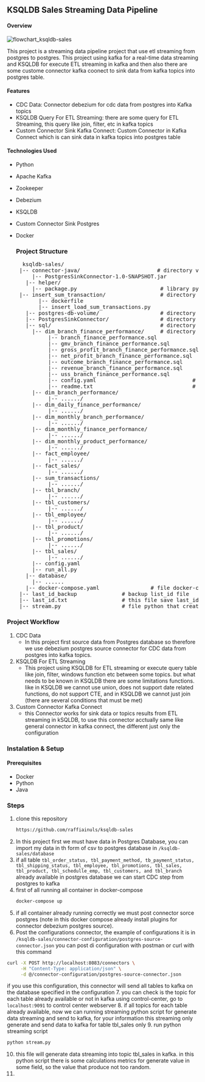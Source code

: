 ## KSQLDB Sales Streaming Data Pipeline 

#### Overview 
![flowchart_ksqldb-sales](https://github.com/user-attachments/assets/364a7b79-b44a-43f9-9db5-e42c9a9e6798)

This project is a streaming data pipeline project that use etl streaming from  postgres to postgres. This project using kafka for a real-time data streaming and KSQLDB for execute ETL streaming in kafka and then also there are some custome connector kafka coonect to sink data from kafka topics into postgres table.


#### Features 
- CDC Data: Connector debezium for cdc data from postgres into Kafka topics
- KSQLDB Query For ETL Streaming: there are some query for ETL Streaming, this query like join, filter, etc in kafka topics
- Custom Connector Sink Kafka Connect: Custom Connector in Kafka Connect which is can sink data in kafka topics into postgres table

#### Technologies Used 
- Python
- Apache Kafka
- Zookeeper
- Debezium
- KSQLDB
- Custom Connector Sink Postgres
- Docker

  ### Project Structure
  <pre>  ksqldb-sales/
   |-- connector-java/                        # directory volumes mapping for plugins connector Kafka connect
       |-- PostgresSinkConnector-1.0-SNAPSHOT.jar          # jar custom connector kafka-connect    
     |-- helper/    
       |-- package.py                          # library python for help run all etl ksqldb
   |-- insert_sum_transaction/                 # directory for add sum value for table sum_transactions
         |-- dockerfile                  
         |-- insert_load_sum_transactions.py
     |-- postgres-db-volume/                   # directory volumes mapping for postgres
     |-- PostgresSinkConnector/                # directory code java for custom connector sink postgres
     |-- sql/                                  # directory etl or sql that will be execute at ksqldb 
       |-- dim_branch_finance_performance/     # directory sql for table dim_branch_finance_performance
            |-- branch_finance_performance.sql
            |-- gmv_branch_finance_performance.sql
            |-- gross_profit_branch_finance_performance.sql
            |-- net_profit_branch_finance_performance.sql
            |-- outcome_branch_finance_performance.sql
            |-- revenue_branch_finance_performance.sql
            |-- uss_branch_finance_performance.sql
            |-- config.yaml                              # file configuration for execute in ksqldb
            |-- readme.txt                               # read this for explanation about sql and flow for dim_branch_finance_performance
       |-- dim_branch_performance/   
            |-- ....../
       |-- dim_daily_finance_performance/   
            |-- ....../
       |-- dim_monthly_branch_performance/   
            |-- ....../
       |-- dim_monthly_finance_performance/   
            |-- ....../
       |-- dim_monthly_product_performance/   
            |-- ....../
       |-- fact_employee/   
            |-- ....../
       |-- fact_sales/   
            |-- ....../
       |-- sum_transactions/   
            |-- ....../
       |-- tbl_branch/   
            |-- ....../
       |-- tbl_customers/   
            |-- ....../
       |-- tbl_employee/   
            |-- ....../
       |-- tbl_product/   
            |-- ....../
       |-- tbl_promotions/   
            |-- ....../
       |-- tbl_sales/   
            |-- ....../
       |-- config.yaml
       |-- run_all.py
     |-- database/  
       |-- ......
     |-- docker-compose.yaml                # file docker-compose
   |-- last_id_backup              # backup list_id file
   |-- last_id.txt                 # this file save last_id that most_recent create in stream.py 
   |-- stream.py                   # file python that create data streaming and send into kafka 
</pre>

### Project Workflow 

1. CDC Data
   - In this project first source data from Postgres database so therefore we use debezium postgres source connector for CDC data from postgres into kafka topics.
2. KSQLDB For ETL Streaming
   - This project using KSQLDB for ETL streaming or execute query table like join, filter, windows function etc between some topics. but what needs to be known in KSQLDB there are some limitations functions. like in KSQLDB we cannot use union, does not support date related functions, do not support CTE, and in KSQLDB we cannot just join (there are several conditions that must be met)
3. Custom Connector Kafka Connect
   - this Connector works for sink data or topics results from ETL streaming in kSQLDB, to use this connector acctually same like general connector in kafka connect, the different just only the configuration
  
### Instalation & Setup 
#### Prerequisites 
- Docker
- Python
- Java


### Steps 
1. clone this repository
   ```bash
   https://github.com/raffiainuls/ksqldb-sales
2. In this project first we must have data in Postgres Database, you can import my data in th form of csv to postgres database in ```/ksqldb-sales/database```
3. if all table  ```tbl_order_status, tbl_payment_method, tb_payment_status, tbl_shipping_status, tbl_employee, tbl_promotions, tbl_sales, tbl_product, tbl_schedulle_emp, tbl_customers, and tbl_branch``` already available in postgres database we can start CDC step from postgres to kafka
4. first of all running all container in docker-compose
   ```bash
   docker-compose up
5. if all container already running correctly we must post connector sorce postgres (note in this docker compose already install plugins for connector debezium postgres source).
6. Post the configurations connector, the example of configurations it is in ```/ksqldb-sales/connector-configuration/postgres-source-connector.json``` you can post di configuration with postman or curl with this command
```bash
curl -X POST http://localhost:8083/connectors \
     -H "Content-Type: application/json" \
     -d @/connector-configuration/postgres-source-connector.json
```
  if you use this configuration, this connector will send all tables to kafka on the database specified in the configuration 
7. you can check is the topic for each table already available or not in kafka using control-center, go to ```localhost:9091``` to control center webserver 
8. if all topics for each table already available, now we can running streaming python script for generate data streaming and send to kafka, for your information this streaming only generate and send data to kafka for table tbl_sales only
9. run python streaming script 
```bash
python stream.py 
```
10. this file will generate data streaming into topic tbl_sales in kafka. in this python script there is some calculations metrics for generate value in some field, so the value that produce not too random.
11. 

    
    
    

  
